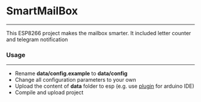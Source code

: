 # SmartMailBox

---

This ESP8266 project makes the mailbox smarter. It included letter counter and telegram notification

### Usage

---

- Rename **data/config.example** to **data/config**
- Change all configuration parameters to your own
- Upload the content of **data** folder to esp (e.g. use [plugin](https://github.com/esp8266/arduino-esp8266fs-plugin "link to GitHub") for arduino IDE)
- Compile and upload project
